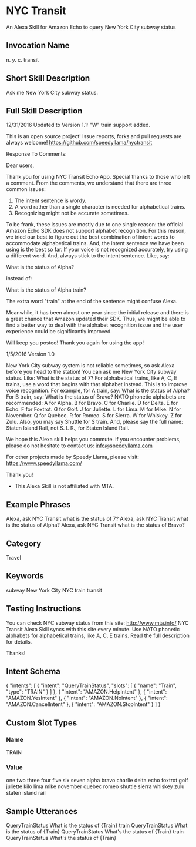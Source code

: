 NYC Transit
==========

An Alexa Skill for Amazon Echo to query New York City subway status

Invocation Name
---------------
n. y. c. transit

Short Skill Description
-----------------------
Ask me New York City subway status.

Full Skill Description
----------------------
12/31/2016 Updated to Version 1.1:
"W" train support added.

This is an open source project! Issue reports, forks and pull requests are always welcome!
https://github.com/speedyllama/nyctransit

Response To Comments:

Dear users,

Thank you for using NYC Transit Echo App. Special thanks to those who left a comment. 
From the comments, we understand that there are three common issues:

1. The intent sentence is wordy.
2. A word rather than a single character is needed for alphabetical trains.
3. Recognizing might not be accurate sometimes.

To be frank, these issues are mostly due to one single reason: the official Amazon Echo SDK does not support alphabet recognition.
For this reason, we tried our best to figure out the best combination of intent words to accommodate alphabetical trains.
And, the intent sentence we have been using is the best so far.
If your voice is not recognized accurately, try using a different word. And, always stick to the intent sentence.
Like, say:

What is the status of Alpha?

instead of:

What is the status of Alpha train?

The extra word "train" at the end of the sentence might confuse Alexa.

Meanwhile, it has been almost one year since the initial release and there is a great chance that Amazon updated their SDK.
Thus, we might be able to find a better way to deal with the alphabet recognition issue and the user experience could be significantly improved.

Will keep you posted! Thank you again for using the app!

1/5/2016 Version 1.0

New York City subway system is not reliable sometimes, so ask Alexa before you head to the station!
You can ask me New York City subway status. Like:
What is the status of 7?
For alphabetical trains, like A, C, E trains, use a word that begins with that alphabet instead.
This is to improve voice recognition.
For example, for A train, say:
What is the status of Alpha? 
For B train, say:
What is the status of Bravo? 
NATO phonetic alphabets are recommended:
A for Alpha.
B for Bravo.
C for Charlie.
D for Delta.
E for Echo.
F for Foxtrot.
G for Golf.
J for Juliette.
L for Lima.
M for Mike.
N for November.
Q for Quebec.
R for Romeo.
S for Sierra.
W for Whiskey.
Z for Zulu.
Also, you may say Shuttle for S train. 
And, please say the full name: Staten Island Rail, not S. I. R., for Staten Island Rail.

We hope this Alexa skill helps you commute. If you encounter problems, please do not hesitate to contact us:
info@speedyllama.com

For other projects made by Speedy Llama, please visit:
https://www.speedyllama.com/

Thank you!

* This Alexa Skill is not affiliated with MTA.

Example Phrases
---------------
Alexa, ask NYC Transit what is the status of 7?
Alexa, ask NYC Transit what is the status of Alpha?
Alexa, ask NYC Transit what is the status of Bravo?

Category
--------
Travel

Keywords
--------
subway New York City NYC train transit

Testing Instructions
-------------------
You can check NYC subway status from this site: http://www.mta.info/
NYC Transit Alexa Skill syncs with this site every minute.
Use NATO phonetic alphabets for alphabetical trains, like A, C, E trains. Read the full description for details.

Thanks!

Intent Schema
------------
{
  "intents": [
    {
      "intent": "QueryTrainStatus",
      "slots": [
        {
          "name": "Train",
          "type": "TRAIN"
        }
      ]
    },
    {
      "intent": "AMAZON.HelpIntent"
    },
    {
      "intent": "AMAZON.YesIntent"
    },
    {
      "intent": "AMAZON.NoIntent"
    },
    {
      "intent": "AMAZON.CancelIntent"
    },
    {
      "intent": "AMAZON.StopIntent"
    }
  ]
}

Custom Slot Types
----------------
### Name
TRAIN

### Value
one
two
three
four
five
six
seven
alpha
bravo
charlie
delta
echo
foxtrot
golf
juliette
kilo
lima
mike
november
quebec
romeo
shuttle
sierra
whiskey
zulu
staten island rail

Sample Utterances
-----------------
QueryTrainStatus What is the status of {Train} train
QueryTrainStatus What is the status of {Train}
QueryTrainStatus What's the status of {Train} train
QueryTrainStatus What's the status of {Train}
